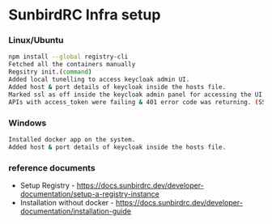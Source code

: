 # SunbirdRC Infra setup

### Linux/Ubuntu

```sh
npm install --global registry-cli
Fetched all the containers manually
Regsitry init.(command)
Added local tunelling to access keycloak admin UI.
Added host & port details of keycloak inside the hosts file.
Marked ssl as off inside the keycloak admin panel for accessing the UI without tunelling.
APIs with access_token were failing & 401 error code was returning. (SSL certificate & domain naming was required for accessing the APIs).
```




### Windows

```sh
Installed docker app on the system.
Added host & port details of keycloak inside the hosts file.
```

### reference documents
* Setup Registry - https://docs.sunbirdrc.dev/developer-documentation/setup-a-registry-instance
* Installation without docker - https://docs.sunbirdrc.dev/developer-documentation/installation-guide
